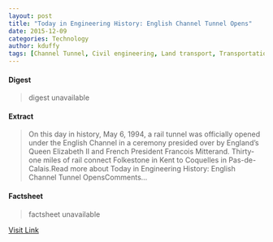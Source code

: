 ```yaml
---
layout: post
title: "Today in Engineering History: English Channel Tunnel Opens"
date: 2015-12-09
categories: Technology
author: kduffy
tags: [Channel Tunnel, Civil engineering, Land transport, Transportation engineering, Rail transport, Transport, Artificial objects, Vehicles, Rolling stock, Land vehicles, Industries]
---
```



#### Digest
>digest unavailable

#### Extract
>On this day in history, May 6, 1994, a rail tunnel was officially opened under the English Channel in a ceremony presided over by England’s Queen Elizabeth II and French President Francois Mitterand. Thirty-one miles of rail connect Folkestone in Kent to Coquelles in Pas-de-Calais.Read more about Today in Engineering History: English Channel Tunnel OpensComments...

#### Factsheet
>factsheet unavailable

[Visit Link](http://www.pddnet.com/blogs/2015/05/today-engineering-history-english-channel-tunnel-opens)


